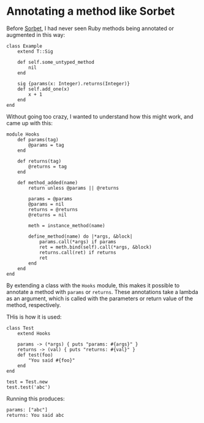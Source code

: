 # Annotating a method like Sorbet

Before [Sorbet](https://sorbet.org/), I had never seen Ruby methods being annotated or augmented in this way:

    class Example
        extend T::Sig

        def self.some_untyped_method
            nil
        end

        sig {params(x: Integer).returns(Integer)}
        def self.add_one(x)
            x + 1
        end
    end    
    
Without going too crazy, I wanted to understand how this might work, and came up with this:

    module Hooks
        def params(tag)
            @params = tag
        end

        def returns(tag)
            @returns = tag
        end

        def method_added(name)
            return unless @params || @returns
        
            params = @params
            @params = nil
            returns = @returns
            @returns = nil

            meth = instance_method(name)

            define_method(name) do |*args, &block|
                params.call(*args) if params
                ret = meth.bind(self).call(*args, &block)
                returns.call(ret) if returns
                ret
            end
        end
    end

By extending a class with the `Hooks` module, this makes it possible to annotate a method with `params` or `returns`. These annotations take a lambda as an argument, which is called with the parameters or return value of the method, respectively.

THis is how it is used:

    class Test
        extend Hooks

        params -> (*args) { puts "params: #{args}" }
        returns -> (val) { puts "returns: #{val}" }
        def test(foo)
            "You said #{foo}"
        end
    end

    test = Test.new
    test.test('abc')

Running this produces:

    params: ["abc"]
    returns: You said abc
